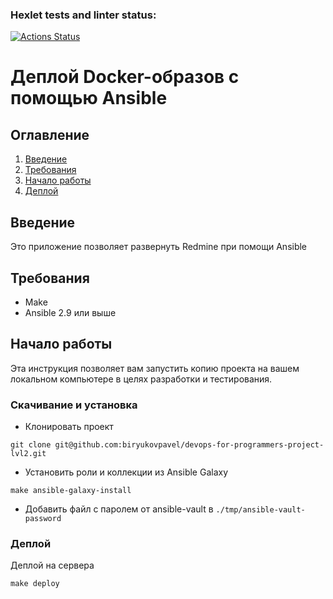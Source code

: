 ### Hexlet tests and linter status:
[![Actions Status](https://github.com/biryukovpavel/devops-for-programmers-project-lvl2/workflows/hexlet-check/badge.svg)](https://github.com/biryukovpavel/devops-for-programmers-project-lvl2/actions)

# Деплой Docker-образов с помощью Ansible

## Оглавление

1. [Введение](#introduction)
1. [Требования](#requirements)
1. [Начало работы](#getting-started)
1. [Деплой](#deploy)

<a name="introduction"></a>
## Введение

Это приложение позволяет развернуть Redmine при помощи Ansible

<a name="requirements"></a>
## Требования
- Make
- Ansible 2.9 или выше

<a name="getting-started"></a>
## Начало работы

Эта инструкция позволяет вам запустить копию проекта на вашем локальном компьютере в целях разработки и тестирования.

### Скачивание и установка

* Клонировать проект
```shell
git clone git@github.com:biryukovpavel/devops-for-programmers-project-lvl2.git
```

* Установить роли и коллекции из Ansible Galaxy
```shell
make ansible-galaxy-install
```

* Добавить файл с паролем от ansible-vault в `./tmp/ansible-vault-password`

<a name="deploy"></a>
### Деплой

Деплой на сервера
```shell
make deploy
```
